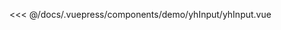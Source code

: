 <baseComponent-codeBox title="基本用法"
  description="通过鼠标或键盘输入字符"
  onlineLink="https://codepen.io/1011yh/pen/KjEOWO">
  <demo-yhInput-yhInput></demo-yhInput-yhInput>
  <!-- 这里直接设置 引入的展示代码 ；注意引入代码一定不能缩进！！！否则不能生效！-->
  
  <highlight-code slot="codeText" lang="vue">
<<< @/docs/.vuepress/components/demo/yhInput/yhInput.vue
  </highlight-code>
</baseComponent-codeBox>

<baseComponent-apiTable title="Attributes" :tableBody="tableBody" :tableHead="tableHead">
</baseComponent-apiTable>

<baseComponent-apiTable title="Slot" :tableBody="tableBody2" :tableHead="tableHead2">
</baseComponent-apiTable>

<script>
  export default {
    data() {
      return {
        //表头为字符串，写法和md一样，中间以`|`间隔就行
        tableHead: `参数 | 说明 | 类型 | 可选值 | 默认值`,
        //表格数据为数组，其中每一项为字符串，代表每一行要展示的数据，写法也和md一样，中间以`|`间隔就行
        tableBody: [
          `visible | 是否显示 Dialog，支持 .sync 修饰符 | boolean |- | false`,
          `top | Dialog CSS 中的 margin-top 值 | string | - | 15vh`,
          `width | Dialog 的宽度 | string | - |50%`,
          `title | Dialog 的标题 | string | - | -`,
          `fullscreen | 是否为全屏 Dialog | boolean | - |false`,
        ],

        tableHead2: `name | 说明 `,
        //表格数据为数组，其中每一项为字符串，代表每一行要展示的数据，写法也和md一样，中间以`|`间隔就行
        tableBody2: [
          `content | dialog的content区域内容`,
          `footer |	dialog的footer区域内容`
        ],
      }
    },

  }
</script>